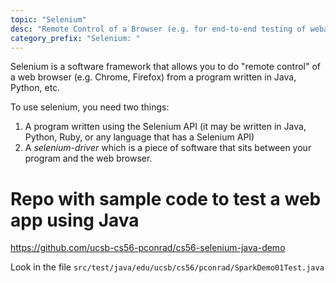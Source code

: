 ```yaml
---
topic: "Selenium"
desc: "Remote Control of a Browser (e.g. for end-to-end testing of webapps, web scraping)"
category_prefix: "Selenium: "
---
```


Selenium is a software framework that allows you to do "remote control" of a web browser (e.g. Chrome, Firefox) from a program written
in Java, Python, etc.

To use selenium, you need two things:

1.  A program written using the Selenium API (it may be written in Java, Python, Ruby, or any language that has a Selenium API)
1.  A *selenium-driver* which is a piece of software that sits between your program and the web browser.


# Repo with sample code to test a web app using Java

<https://github.com/ucsb-cs56-pconrad/cs56-selenium-java-demo>

Look in the file  `src/test/java/edu/ucsb/cs56/pconrad/SparkDemo01Test.java`


